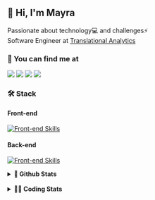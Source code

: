 ## 👋 Hi, I'm Mayra

Passionate about technology💻 and challenges⚡  
Software Engineer at [Translational Analytics](https://www.trans-stat.com/)

### 💬 You can find me at

<a href="https://mayra.dev" target="_blank" rel="noopener"><img src="https://img.shields.io/badge/-mayra.dev-005FED?style=flat&logo=Google-chrome&logoColor=white"/></a>
<a href="https://linkedin.com/in/mayraamaral" target="_blank" rel="noopener"><img src="https://img.shields.io/badge/-/mayraamaral-0077B5?style=flat&logo=Linkedin&logoColor=white"/></a>
<a href="mailto:mayra@mayra.dev" target="_blank" rel="noopener"><img src="https://img.shields.io/badge/-mayra@mayra.dev-D14836?style=flat&logo=Gmail&logoColor=white"/></a>
<a href="" target="_blank" rel="noopener"><img src="https://img.shields.io/badge/-mayraamaral-7289DA?style=flat&logo=Discord&logoColor=white"/></a>

### 🛠️ Stack
#### Front-end

[![Front-end Skills](https://skillicons.dev/icons?i=react,next,angular,redux,styledcomponents,html,css,sass,js,ts,figma)](https://skillicons.dev)
#### Back-end

[![Front-end Skills](https://skillicons.dev/icons?i=java,spring,hibernate,aws,idea,postgres,mysql,git,linux,bash,nodejs,docker,kubernetes,jenkins)](https://skillicons.dev)


<details>
    <summary><strong>📌 Github Stats</strong></summary>
    <br />
    <div align="center">
        <table>
      <td><img height="160em" src="https://github-readme-stats.vercel.app/api?username=mayraamaral&show_icons=true&theme=algolia&hide_border=true&hide=stars&count_private=true" alt="Readme stats"></td>
      <td><img height="160em" src="https://github-readme-stats.vercel.app/api/top-langs/?username=mayraamaral&&layout=compact&&theme=algolia&hide_border=true&langs_count=6" alt="Language stats"></td>
       </table>
  </div> 
    

  <p align="center">
    <img src="https://github-readme-streak-stats.herokuapp.com?user=mayraamaral&theme=dark&hide_border=true&date_format=j%20M%5B%20Y%5D&locale=pt-br&background=050F2C&ring=0195DD&fire=23AA7D&currStreakLabel=23AA7D" alt="Streak stats">
  </p> 
</details>

<br />

<details>
  <summary><strong>👩‍💻 Coding Stats</strong></summary>
  <br />
  
  <!--START_SECTION:waka-->
![Code Time](http://img.shields.io/badge/Code%20Time-811%20hrs%207%20mins-blue)

**🐱 My GitHub Data** 

> 📦 640.7 kB Used in GitHub's Storage 
 > 
> 🏆 493 Contributions in the Year 2025
 > 
> 🚫 Not Opted to Hire
 > 
> 📜 64 Public Repositories 
 > 
> 🔑 35 Private Repositories 
 > 
**I'm an Early 🐤** 

```text
🌞 Morning                28276 commits       ██████░░░░░░░░░░░░░░░░░░░   23.68 % 
🌆 Daytime                68762 commits       ██████████████░░░░░░░░░░░   57.58 % 
🌃 Evening                22106 commits       █████░░░░░░░░░░░░░░░░░░░░   18.51 % 
🌙 Night                  284 commits         ░░░░░░░░░░░░░░░░░░░░░░░░░   00.24 % 
```
📅 **I'm Most Productive on Wednesday** 

```text
Monday                   25676 commits       █████░░░░░░░░░░░░░░░░░░░░   21.50 % 
Tuesday                  18443 commits       ████░░░░░░░░░░░░░░░░░░░░░   15.44 % 
Wednesday                29123 commits       ██████░░░░░░░░░░░░░░░░░░░   24.39 % 
Thursday                 22862 commits       █████░░░░░░░░░░░░░░░░░░░░   19.14 % 
Friday                   22573 commits       █████░░░░░░░░░░░░░░░░░░░░   18.90 % 
Saturday                 311 commits         ░░░░░░░░░░░░░░░░░░░░░░░░░   00.26 % 
Sunday                   440 commits         ░░░░░░░░░░░░░░░░░░░░░░░░░   00.37 % 
```


📊 **This Week I Spent My Time On** 

```text
🕑︎ Time Zone: America/Sao_Paulo

💬 Programming Languages: 
TypeScript               3 hrs 46 mins       ██████████████░░░░░░░░░░░   57.66 % 
Java                     1 hr 39 mins        ██████░░░░░░░░░░░░░░░░░░░   25.39 % 
JavaScript               53 mins             ███░░░░░░░░░░░░░░░░░░░░░░   13.49 % 
Diff                     10 mins             █░░░░░░░░░░░░░░░░░░░░░░░░   02.56 % 
Other                    3 mins              ░░░░░░░░░░░░░░░░░░░░░░░░░   00.90 % 

🔥 Editors: 
Cursor                   4 hrs 53 mins       ███████████████████░░░░░░   74.61 % 
IntelliJ IDEA            1 hr 39 mins        ██████░░░░░░░░░░░░░░░░░░░   25.39 % 

💻 Operating System: 
Linux                    6 hrs 33 mins       █████████████████████████   100.00 % 
```

**I Mostly Code in Java** 

```text
Java                     121 repos           ███████░░░░░░░░░░░░░░░░░░   28.34 % 
JavaScript               98 repos            ██████░░░░░░░░░░░░░░░░░░░   22.95 % 
TypeScript               81 repos            █████░░░░░░░░░░░░░░░░░░░░   18.97 % 
PHP                      3 repos             ░░░░░░░░░░░░░░░░░░░░░░░░░   00.70 % 
Python                   2 repos             ░░░░░░░░░░░░░░░░░░░░░░░░░   00.47 % 
```




 Last Updated on 07/05/2025 19:32:11 UTC
<!--END_SECTION:waka-->

</details>
